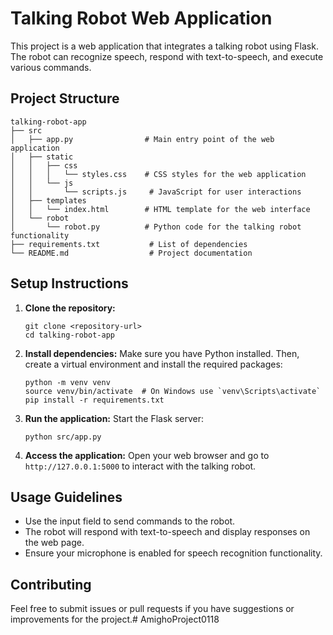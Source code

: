 # Talking Robot Web Application

This project is a web application that integrates a talking robot using Flask. The robot can recognize speech, respond with text-to-speech, and execute various commands.

## Project Structure

```
talking-robot-app
├── src
│   ├── app.py                # Main entry point of the web application
│   ├── static
│   │   ├── css
│   │   │   └── styles.css    # CSS styles for the web application
│   │   └── js
│   │       └── scripts.js     # JavaScript for user interactions
│   ├── templates
│   │   └── index.html        # HTML template for the web interface
│   └── robot
│       └── robot.py          # Python code for the talking robot functionality
├── requirements.txt           # List of dependencies
└── README.md                  # Project documentation
```

## Setup Instructions

1. **Clone the repository:**
   ```
   git clone <repository-url>
   cd talking-robot-app
   ```

2. **Install dependencies:**
   Make sure you have Python installed. Then, create a virtual environment and install the required packages:
   ```
   python -m venv venv
   source venv/bin/activate  # On Windows use `venv\Scripts\activate`
   pip install -r requirements.txt
   ```

3. **Run the application:**
   Start the Flask server:
   ```
   python src/app.py
   ```

4. **Access the application:**
   Open your web browser and go to `http://127.0.0.1:5000` to interact with the talking robot.

## Usage Guidelines

- Use the input field to send commands to the robot.
- The robot will respond with text-to-speech and display responses on the web page.
- Ensure your microphone is enabled for speech recognition functionality.

## Contributing

Feel free to submit issues or pull requests if you have suggestions or improvements for the project.# AmighoProject0118
